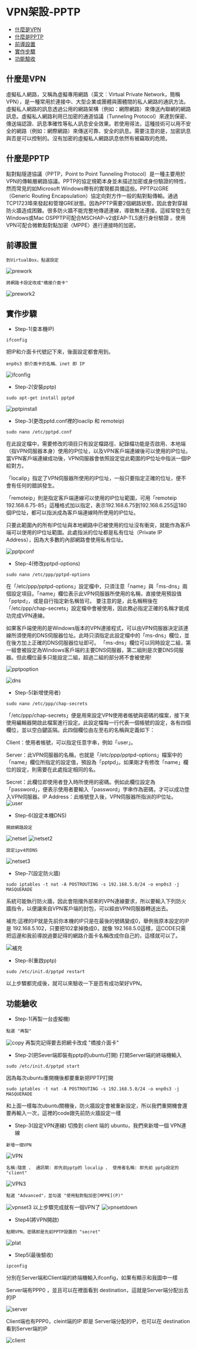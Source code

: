 # VPN架設-PPTP

<!-- vim-markdown-toc GFM -->
* [什麼是VPN](#什麼是vpn)
* [什麼是PPTP](#什麼是pptp)
* [前導設置](#前導設置)
* [實作步驟](#實作步驟)
* [功能驗收](#功能驗收)

<!-- vim-markdown-toc -->

## 什麼是VPN
虛擬私人網路，又稱為虛擬專用網路（英文︰Virtual Private Network，簡稱VPN），是一種常用於連接中、大型企業或團體與團體間的私人網路的通訊方法。虛擬私人網路的訊息透過公用的網路架構（例如：網際網路）來傳送內聯網的網路訊息。虛擬私人網路利用已加密的通道協議（Tunneling Protocol）來達到保密、傳送端認證、訊息準確性等私人訊息安全效果。若使用得法，這種技術可以用不安全的網路（例如：網際網路）來傳送可靠、安全的訊息。需要注意的是，加密訊息與否是可以控制的。沒有加密的虛擬私人網路訊息依然有被竊取的危險。

## 什麼是PPTP
點對點隧道協議（PPTP，Point to Point Tunneling Protocol）是一種主要用於VPN的傳輸層網路協議。PPTP的協定規範本身並未描述加密或身份驗證的特性，然而常見的如Microsoft Windows帶有的實現都具備這些。PPTP以GRE（Generic Routing Encapsulation）協定向對方作一般的點對點傳輸。通過TCP1723埠來發起和管理GRE狀態。因為PPTP需要2個網路狀態，因此會對穿越防火牆造成困難。很多防火牆不能完整地傳遞連線，導致無法連接。這經常發生在Windows或Mac OSPPTP可配合MSCHAP-v2或EAP-TLS進行身份驗證 。使用VPN可配合微軟點對點加密〈MPPE〉進行連接時的加密。

## 前導設置

```
到VirtualBox，點選設定
```
![prework](pic/prework.jpg)

```
將網路卡設定改成"橋接介面卡"
```
![prework2](pic/prework2.png)

## 實作步驟
- Step-1(查本機IP)

```
ifconfig
```
把IP和介面卡代號記下來，後面設定都會用到。

```
enp0s3 即介面卡的名稱、inet 即 IP  
```
![ifconfig](pic/ifconfig.png)



- Step-2(安裝pptp)

```
sudo apt-get install pptpd
```
![pptpinstall](pic/pptpinstall.png)



- Step-3(更改pptd.conf裡的loaclip 和 remoteip)

```
sudo nano /etc/pptpd.conf
```

在此設定檔中，需要修改的項目只有設定檔路徑、紀錄檔功能是否啟用、本地端（指VPN伺服器本身）使用的IP位址，以及VPN客戶端連線後可以使用的IP位址。當VPN客戶端連線成功後，VPN伺服器會依照設定從此範圍的IP位址中指派一個IP給對方。

「localip」指定了VPN伺服器所使用的IP位址，一般只要指定正確的位址，便不會有任何的錯誤發生。

「remoteip」則是指定客戶端連線可以使用的IP位址範圍，可用「remoteip 192.168.6.75-85」這種格式加以指定，表示192.168.6.75到192.168.6.255這180個IP位址，都可以指派成為客戶端連線時所使用的IP位址。

只要此範圍內的所有IP位址與本地網路中已被使用的位址沒有衝突，就能作為客戶端可以使用的IP位址範圍。此處指派的位址都是私有位址（Private IP Address），因為大多數的內部網路會使用私有位址。

![pptpconf](pic/pptpconf.png)



- Step-4(修改pptpd-options)

```
sudo nano /etc/ppp/pptpd-options
```
在「/etc/ppp/pptpd-options」設定檔中，只須注意「name」與「ms-dns」兩個設定項目。「name」欄位表示此VPN伺服器所使用的名稱，直接使用預設值「pptpd」，或是自行指定新名稱皆可。
要注意的是，此名稱稍後在「/etc/ppp/chap-secrets」設定檔中會被使用，因此務必指定正確的名稱才能成功完成VPN連線。

如果客戶端使用的是Windows版本的VPN連接程式，可以由VPN伺服器決定該連線所須使用的DNS伺服器位址。此時只須指定此設定檔中的「ms-dns」欄位，並在後方加上正確的DNS伺服器位址即可。
「ms-dns」欄位可以同時設定二組，第一組會被設定為Windows客戶端的主要DNS伺服器，第二組則是次要DNS伺服器。但此欄位最多只能設定二組，超過二組的部分將不會被使用!

![pptpoption](pic/pptpoption.png)

![dns](pic/dns.png)


- Step-5(新增使用者)

```
sudo nano /etc/ppp/chap-secrets
```
「/etc/ppp/chap-secrets」便是用來設定VPN使用者帳號與密碼的檔案，接下來使用編輯器開啟此檔案進行設定。此設定檔每一行代表一個帳號的設定，各有四個欄位，並以空白鍵區隔。此四個欄位由左至右的名稱與定義如下：

Client：使用者帳號，可以指定任意字串，例如「user」。

Server：此VPN伺服器的名稱，也就是「/etc/ppp/pptpd-options」檔案中的「name」欄位所指定的設定值，預設為「pptpd」。如果剛才有修改「name」欄位的設定，則需要在此處指定相同的名。

Secret：此欄位即使用者登入時所使用的密碼。例如此欄位設定為「password」，便表示使用者要輸入「password」字串作為密碼，才可以成功登入VPN伺服器。IP Address：此帳號登入後，VPN伺服器所指派的IP位址。
![user](pic/user.png)



- Step-6(設定本機DNS)
```
開啟網路設定
```
![netset](pic/netset.jpg)
![netset2](pic/netset2.jpg)

```
設定ipv4的DNS
```
![netset3](pic/netset3.jpg)



- Step-7(設定防火牆)

```
sudo iptables -t nat -A POSTROUTING -s 192.168.5.0/24 -o enp0s3 -j MASQUERADE
```
系統可能執行防火牆，因此會阻擋外部來的VPN連線要求，所以要輸入下列防火牆指令，以便讓來自VPN客戶端的封包，可以經由VPN伺服器轉送出去。

補充:這裡的IP就是先前你本機的IP只是在最後的號碼變成0，舉例我原本設定的IP是 192.168.5.102，只要把102拿掉換成0，就像 192.168.5.0這樣，這CODE只需把這邊和我前導說過要記得的網路介面卡名稱改成你自己的，這樣就可以了。

![補充](pic/補充.png)



- Step-8(重啟pptp)

```
sudo /etc/init.d/pptpd restart

```
以上步驟都完成後，就可以來驗收一下是否有成功架好VPN。

## 功能驗收

- Step-1(再製一台虛擬機)
```
點選 "再製"
```
![copy](pic/copy.png)
再製完記得要去把網卡改成 "橋接介面卡"

- Step-2(把Sever端即裝有pptp的ubuntu打開)
打開Server端的終端機輸入


```
sudo /etc/init.d/pptpd start
```

因為每次ubuntu重開機後都要重新把PPTP打開
```
sudo iptables -t nat -A POSTROUTING -s 192.168.5.0/24 -o enp0s3 -j MASQUERADE
```
和上面一樣每次ubuntu關機後，防火牆設定會被重新設定，所以我們重開機會還要再輸入一次，這裡的code跟先前防火牆設定一樣


- Step-3(設定VPN連線)
切換到 client 端的 ubuntu，我們來新增一個 VPN連線

```
新增一個VPN
```
![VPN](pic/VPN.jpg)

```
名稱:隨意 、 通訊閘: 即先前pptp的 localip 、 使用者名稱: 即先前 pptp設定的 "client"
```

![VPN3](pic/VPN3.png)

```
點選 "Advanced"，並勾選 "使用點對點加密[MPPE](P)"
```
![vpnset3](pic/vpnset3.png)
以上步驟完成就有一個VPN了
![vpnsetdown](pic/vpnsetdown.png)


- Step4(將VPN開啟)

```
點開VPN，密碼即是先前PPTP設置的 "secret" 
```
![plat](pic/plat.png)



- Step5(最後驗收)
```
ipconfig
```
分別在Server端和Client端的終端機輸入ifconfig，如果有顯示和我圖中一樣

Server端有PPP0 ，並且可以在裡面看到 destination，這就是Server端分配出去的IP

![server](pic/server.png)


Client端也有PPP0，cleint端的IP 即是 Server端分配的IP，也可以在 destination看到Server端的IP

![client](pic/client.png)

